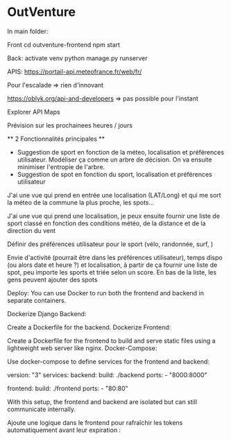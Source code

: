 # OutVenture
In main folder:

Front
cd outventure-frontend 
npm start

Back:
activate venv
python manage.py runserver

APIS:
https://portail-api.meteofrance.fr/web/fr/

Pour l'escalade => rien d'innovant

https://oblyk.org/api-and-developers => pas possible pour l'instant 

Explorer API Maps

Prévision sur les prochainees heures / jours 

** 2 Fonctionnalités principales **
- Suggestion de sport en fonction de la méteo, localisation et préférences utilisateur. Modéliser ça comme un arbre de décision. On va ensuite minimiser l'entropie de l'arbre.
- Suggestion de spot en fonction du sport, localisation et préférences utilisateur

J'ai une vue qui prend en entrée une localisation (LAT/Long) et qui me sort la méteo de la commune la plus proche, les spots...

J'ai une vue qui prend une localisation, je peux ensuite fournir une liste de sport classé en fonction des conditions météo, de la distance et de la direction du vent

Définir des préférences utilisateur pour le sport (vélo, randonnée, surf, )

Envie d'activité (pourrait être dans les préférences utilisateur), temps dispo (ou alors date et heure ?) et localisation, à partir de ça fournir une liste de spot, peu importe les sports et triée selon un score. En bas de la liste, les gens peuvent ajouter des spots

Deploy:
You can use Docker to run both the frontend and backend in separate containers.

Dockerize Django Backend:

Create a Dockerfile for the backend.
Dockerize Frontend:

Create a Dockerfile for the frontend to build and serve static files using a lightweight web server like nginx.
Docker-Compose:

Use docker-compose to define services for the frontend and backend:

version: "3"
services:
  backend:
    build: ./backend
    ports:
      - "8000:8000"

  frontend:
    build: ./frontend
    ports:
      - "80:80"
      
With this setup, the frontend and backend are isolated but can still communicate internally.


Ajoute une logique dans le frontend pour rafraîchir les tokens automatiquement avant leur expiration :